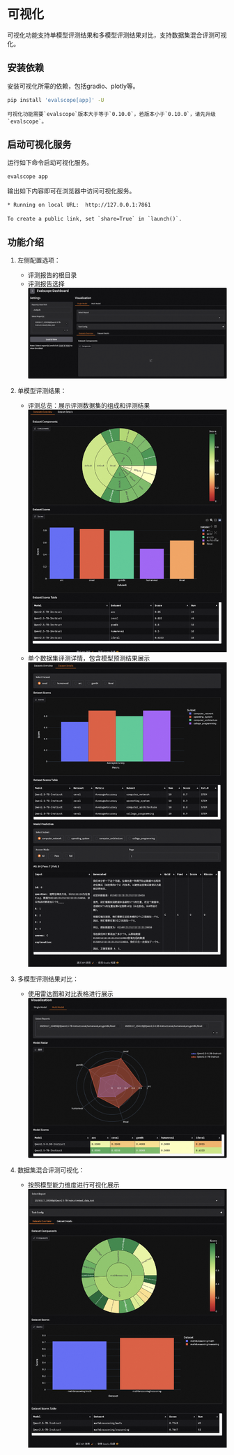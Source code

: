# 可视化

可视化功能支持单模型评测结果和多模型评测结果对比，支持数据集混合评测可视化。

## 安装依赖

安装可视化所需的依赖，包括gradio、plotly等。

```bash
pip install 'evalscope[app]' -U
```
```{note}
可视化功能需要`evalscope`版本大于等于`0.10.0`，若版本小于`0.10.0`，请先升级`evalscope`。
```

## 启动可视化服务

运行如下命令启动可视化服务。
```bash
evalscope app
```
输出如下内容即可在浏览器中访问可视化服务。
```text
* Running on local URL:  http://127.0.0.1:7861

To create a public link, set `share=True` in `launch()`.
```

## 功能介绍

1. 左侧配置选项：
   - 评测报告的根目录
   - 评测报告选择
   ![alt text](./images/setting.png)

2. 单模型评测结果：
   - 评测总览：展示评测数据集的组成和评测结果
   ![alt text](./images/report_overview.png)
   - 单个数据集评测详情，包含模型预测结果展示
   ![alt text](./images/report_details.png)

3. 多模型评测结果对比：
   - 使用雷达图和对比表格进行展示
   ![alt text](./images/model_compare.png)

4. 数据集混合评测可视化：
   - 按照模型能力维度进行可视化展示
   ![alt text](./images/collection.png)